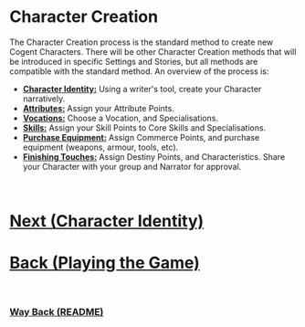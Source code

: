 # Character Creation

The Character Creation process is the standard method to create new Cogent Characters.  There will be other Character Creation methods that will be introduced in specific Settings and Stories, but all methods are compatible with the standard method.  An overview of the process is:

* **[Character Identity:](<Character Identity.md>)** Using a writer's tool, create your Character narratively.
* **[Attributes:](<Attributes.md>)** Assign your Attribute Points.
* **[Vocations:](<Vocations.md>)** Choose a Vocation, and Specialisations.
* **[Skills:](<Skills.md>)** Assign your Skill Points to Core Skills and Specialisations.
* **[Purchase Equipment:](<Equipment.md>)** Assign Commerce Points, and purchase equipment (weapons, armour, tools, etc).
* **[Finishing Touches:](<Finishing Touches.md>)** Assign Destiny Points, and Characteristics. Share your Character with your group and Narrator for approval.

$~~~$

# [Next (Character Identity)](<Character Identity.md>) 
# [Back (Playing the Game)](<Playing the Game - MOC.md>) 

$~~~$

### [Way Back (README)](<../README.md>) 
